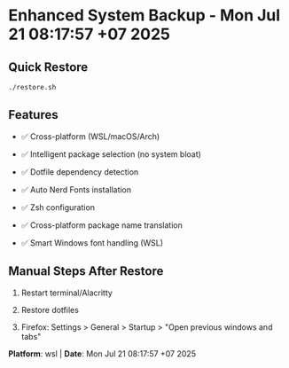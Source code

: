 # Enhanced System Backup - Mon Jul 21 08:17:57 +07 2025


## Quick Restore
```bash
./restore.sh
```

## Features
- ✅ Cross-platform (WSL/macOS/Arch)
- ✅ Intelligent package selection (no system bloat)
- ✅ Dotfile dependency detection
- ✅ Auto Nerd Fonts installation
- ✅ Zsh configuration  

- ✅ Cross-platform package name translation
- ✅ Smart Windows font handling (WSL)

## Manual Steps After Restore
1. Restart terminal/Alacritty
2. Restore dotfiles

3. Firefox: Settings > General > Startup > "Open previous windows and tabs"

**Platform**: wsl | **Date**: Mon Jul 21 08:17:57 +07 2025
